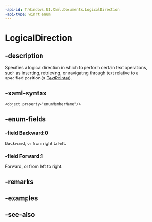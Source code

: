 ```yaml
---
-api-id: T:Windows.UI.Xaml.Documents.LogicalDirection
-api-type: winrt enum
---
```


<!-- Enumeration syntax
public enum Windows.UI.Xaml.Documents.LogicalDirection : int
-->

# LogicalDirection

## -description
Specifies a logical direction in which to perform certain text operations, such as inserting, retrieving, or navigating through text relative to a specified position (a [TextPointer](textpointer.md)).



## -xaml-syntax
```xaml
<object property="enumMemberName"/>
```


## -enum-fields
### -field Backward:0
Backward, or from right to left.

### -field Forward:1
Forward, or from left to right.


## -remarks

## -examples

## -see-also
